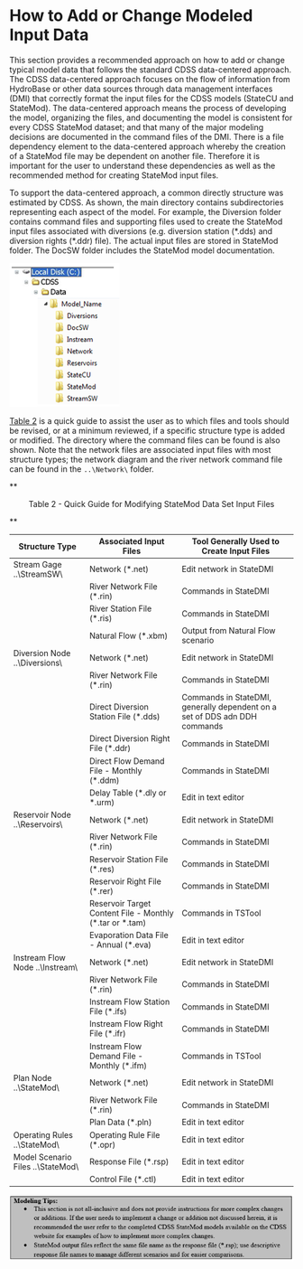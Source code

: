 # How to Add or Change Modeled Input Data #

This section provides a recommended approach on how to add or change typical model data that follows the 
standard CDSS data-centered approach. The CDSS data-centered approach focuses on the flow of information 
from HydroBase or other data sources through data management interfaces (DMI) that correctly format the 
input files for the CDSS models (StateCU and StateMod). The data-centered approach means the process of 
developing the model, organizing the files, and documenting the model is consistent for every CDSS StateMod 
dataset; and that many of the major modeling decisions are documented in the command files of the DMI. 
There is a file dependency element to the data-centered approach whereby the creation of a StateMod file may 
be dependent on another file. Therefore it is important for the user to understand these dependencies as well 
as the recommended method for creating StateMod input files. 

To support the data-centered approach, a common directly structure was estimated by CDSS. As shown, the main 
directory contains subdirectories representing each aspect of the model.  For example, the Diversion folder 
contains command files and supporting files used to create the StateMod input files associated with diversions 
(e.g. diversion station (\*.dds) and diversion rights (\*.ddr) file). The actual input files are stored in StateMod 
folder. The DocSW folder includes the StateMod model documentation.

<a name="figure7_2"></a>
![74_1](74_1.PNG)

[Table 2](#table2) is a quick guide to assist the user as to which files and tools should be revised, or at a minimum reviewed, 
if a specific structure type is added or modified. The directory where the command files can be found is also shown. 
Note that the network files are associated input files with most structure types; the network diagram and the river 
network command file can be found in the `..\Network\` folder.

<a name="table2"></a>
**<p style="text-align: center;">
Table 2 - Quick Guide for Modifying StateMod Data Set Input Files
</p>**

| Structure Type 					| Associated Input Files 					| Tool Generally Used to Create Input Files |
| ---------------------				| --------------------------------			| -----------------------------------		|
| Stream Gage ..\StreamSW\ 			| Network (\*.net)							| Edit network in StateDMI 
| 									| River Network File (\*.rin) 				| Commands in StateDMI
| 									| River Station File (\*.ris)				| Commands in StateDMI
| 									| Natural Flow (\*.xbm) 					| Output from Natural Flow scenario
| Diversion Node ..\Diversions\		| Network (\*.net)							| Edit network in StateDMI
| 									| River Network File (\*.rin)				| Commands in StateDMI
| 									| Direct Diversion Station File (\*.dds)	| Commands in StateDMI, generally dependent on a set of DDS adn DDH commands
| 									| Direct Diversion Right File (\*.ddr) 		| Commands in StateDMI
| 									| Direct Flow Demand File - Monthly (\*.ddm)| Commands in StateDMI
| 									| Delay Table (\*.dly or \*.urm)			| Edit in text editor
| Reservoir Node ..\Reservoirs\ 	| Network (\*.net)							| Edit network in StateDMI
| 									| River Network File (\*.rin) 				| Commands in StateDMI
| 									| Reservoir Station File (\*.res)			| Commands in StateDMI
| 									| Reservoir Right File (\*.rer) 			| Commands in StateDMI
| 									| Reservoir Target Content File - Monthly (\*.tar or \*.tam) | Commands in TSTool
| 									| Evaporation Data File - Annual (\*.eva) 	| Edit in text editor
| Instream Flow Node ..\Instream\	| Network (\*.net) 							| Edit network in StateDMI
| 									| River Network File (\*.rin)				| Commands in StateDMI
| 									| Instream Flow Station File (\*.ifs)		| Commands in StateDMI
| 									| Instream Flow Right File (\*.ifr) 		| Commands in StateDMI
| 									| Instream Flow Demand File - Monthly (\*.ifm)	| Commands in TSTool
| Plan Node ..\StateMod\			| Network (\*.net)							| Edit network in StateDMI
| 									| River Network File (\*.rin) 				| Commands in StateDMI
| 									| Plan Data (\*.pln) 						| Edit in text editor
| Operating Rules ..\StateMod\		| Operating Rule File (\*.opr) 				| Edit in text editor
| Model Scenario Files ..\StateMod\	| Response File (\*.rsp) 					| Edit in text editor
| 									| Control File (\*.ctl) 					| Edit in text editor 

<a name="modelingtip5"></a>
![modelingtip5](modelingtip5.PNG)
